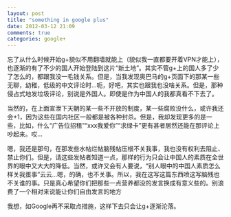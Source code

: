 ```yaml
---
layout: post
title: "something in google plus"
date: 2012-03-12 21:09
comments: true
categories: google+
---
```


忘了从什么时候开始g+貌似不用翻墙就能上（貌似我一直都要开着VPN才能上），也逐渐的有了不少的国人开始登陆到这片“新土地”。其实不管g+上的国人多了少了怎么的，都跟我没一毛钱关系。但是，当我发现奥巴马的g+页面下的那某一些无聊，幼稚，低级的中文评论时...呃，好吧，其实也跟我也没啥关系。但是，那种侵占式地发垃圾评论，别说是外国人。即使是作为中国人的我都真看不下去了。

当然的，在上面宣泄下天朝的某一些不开放的制度，某一些腐败没什么，或许我还会+1，因为这些在国内社区一般都是被各种封杀。但是，我却发现更多的是一些，比如，什么“广告位招租”“xxx我爱你”“求绿卡”更有甚者居然还能在那评论上吵起来。哎...

嗯，我还是那句，在那发些水帖烂帖脑残帖压根不关我事，我也没有权利去阻止、禁止你们。但是，请这些发帖者知道一点，那样的行为只会让中国人的素质在全世界的眼中又大大的降低。当然，或许又会有人要说，“别人眼中的中国人素质怎么样关我蛋事”云云...嗯，的确，也不关事。所以，我在这写这篇东西喷这写脑残也不关谁的事。只是真心希望你们把那些一点营养都没的发言换成有意义些的。别浪费了一个相对来说能让你们自由发言的地方

我想，如Google再不采取点措施，这样下去只会让g+逐渐沦落。
